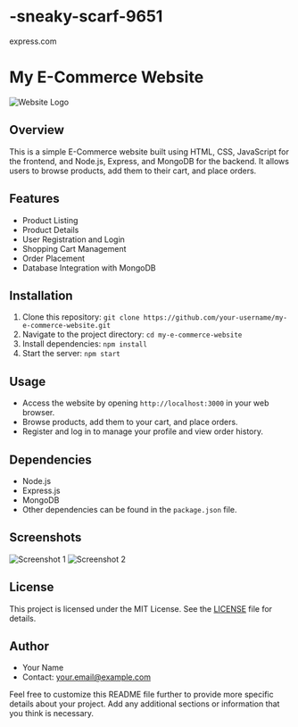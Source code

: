 # -sneaky-scarf-9651
express.com
# My E-Commerce Website

![Website Logo](/public/images/logo.png)

## Overview

This is a simple E-Commerce website built using HTML, CSS, JavaScript for the frontend, and Node.js, Express, and MongoDB for the backend. It allows users to browse products, add them to their cart, and place orders.

## Features

- Product Listing
- Product Details
- User Registration and Login
- Shopping Cart Management
- Order Placement
- Database Integration with MongoDB

## Installation

1. Clone this repository: `git clone https://github.com/your-username/my-e-commerce-website.git`
2. Navigate to the project directory: `cd my-e-commerce-website`
3. Install dependencies: `npm install`
4. Start the server: `npm start`

## Usage

- Access the website by opening `http://localhost:3000` in your web browser.
- Browse products, add them to your cart, and place orders.
- Register and log in to manage your profile and view order history.

## Dependencies

- Node.js
- Express.js
- MongoDB
- Other dependencies can be found in the `package.json` file.

## Screenshots

![Screenshot 1](/public/images/screenshot1.png)
![Screenshot 2](/public/images/screenshot2.png)

## License

This project is licensed under the MIT License. See the [LICENSE](LICENSE) file for details.

## Author

- Your Name
- Contact: your.email@example.com

Feel free to customize this README file further to provide more specific details about your project. Add any additional sections or information that you think is necessary.
